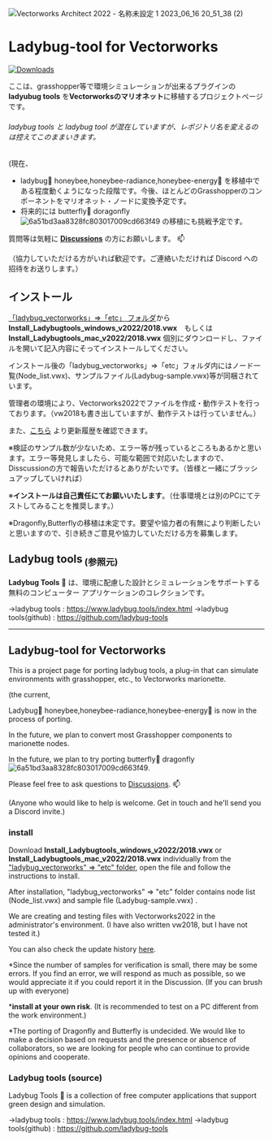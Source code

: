 ![Vectorworks Architect 2022 -  名称未設定 1  2023_06_16 20_51_38 (2)](https://github.com/onokennote/Ladybug-tool_for_Vectorworks/assets/113188583/f81150b9-0bb6-4e10-a125-9bf2870501ac)

# Ladybug-tool for Vectorworks
[![Downloads](https://static.pepy.tech/personalized-badge/ladybug-vectorworks?period=total&units=international_system&left_color=red&right_color=black&left_text=Downloads%20from%20PyPI)](https://pepy.tech/project/ladybug-vectorworks)

ここは、grasshopper等で環境シミュレーションが出来るプラグインの**ladyubug tools** を**Vectorworksのマリオネット**に移植するプロジェクトページです。

###### ladybug tools と ladybug tool が混在していますが、レポジトリ名を変えるのは控えてこのままいきます。

(現在、
 - ladybug:lady_beetle: honeybee,honeybee-radiance,honeybee-energy:honeybee: を移植中である程度動くようになった段階です。今後、ほとんどのGrasshopperのコンポーネントをマリオネット・ノードに変換予定です。
 - 将来的には butterfly:butterfly: doragonfly ![6a51bd3aa8328fc803017009cd663f49](https://github.com/onokennote/Ladybug-tool_for_Vectorworks/assets/113188583/5bafd2fa-a91d-4715-ac39-6501b537a4df) の移植にも挑戦予定です。

質問等は気軽に [**Discussions**](https://github.com/onokennote/Ladybug-tool_for_Vectorworks/discussions) の方にお願いします。	:mailbox:

（協力していただける方がいれば歓迎です。ご連絡いただければ Discord への招待をお送りします。）

## インストール
[「ladybug_vectorworks」=>「etc」 フォルダ](https://github.com/onokennote/Ladybug-tool_for_Vectorworks/tree/main/ladybug_vectorworks/etc)から　**Install_Ladybugtools_windows_v2022/2018.vwx**　もしくは　**Install_Ladybugtools_mac_v2022/2018.vwx** 個別にダウンロードし、ファイルを開いて記入内容にそってインストールしてください。

インストール後の「ladybug_vectorworks」=>「etc」フォルダ内にはノード一覧(Node_list.vwx)、サンプルファイル(Ladybug-sample.vwx)等が同梱されています。

管理者の環境により、Vectorworks2022でファイルを作成・動作テストを行っております。（vw2018も書き出していますが、動作テストは行っていません。）

また、[こちら](https://github.com/onokennote/Ladybug-tool_for_Vectorworks/releases) より更新履歴を確認できます。

※検証のサンプル数が少ないため、エラー等が残っているところもあるかと思います。エラー等発見しましたら、可能な範囲で対応いたしますので、Disscussionの方で報告いただけるとありがたいです。（皆様と一緒にブラッシュアップしていければ）

※**インストールは自己責任にてお願いいたします**。（仕事環境とは別のPCにてテストしてみることを推奨します。）

※Dragonfly,Butterflyの移植は未定です。要望や協力者の有無により判断したいと思いますので、引き続きご意見や協力していただける方を募集します。

## Ladybug tools<sub> (参照元)</sub>
**Ladybug Tools** :lady_beetle:	は、環境に配慮した設計とシミュレーションをサポートする無料のコンピューター アプリケーションのコレクションです。


→ladybug tools : https://www.ladybug.tools/index.html
→ladybug tools(github) : https://github.com/ladybug-tools

------------------------------------------------------------------------------

## Ladybug-tool for Vectorworks

This is a project page for porting ladybug tools, a plug-in that can simulate environments with grasshopper, etc., to Vectorworks marionette.

(the current,

Ladybug🐞 honeybee,honeybee-radiance,honeybee-energy🐝 is now in the process of porting.

In the future, we plan to convert most Grasshopper components to marionette nodes.

In the future, we plan to try porting butterfly🦋 dragonfly ![6a51bd3aa8328fc803017009cd663f49](https://github.com/onokennote/Ladybug-tool_for_Vectorworks/assets/113188583/5bafd2fa-a91d-4715-ac39-6501b537a4df).

Please feel free to ask questions to [Discussions](https://github.com/onokennote/Ladybug-tool_for_Vectorworks/discussions). 📫

(Anyone who would like to help is welcome. Get in touch and he'll send you a Discord invite.)

### install
Download **Install_Ladybugtools_windows_v2022/2018.vwx** or **Install_Ladybugtools_mac_v2022/2018.vwx** individually from the ["ladybug_vectorworks" => "etc" folder](https://github.com/onokennote/Ladybug-tool_for_Vectorworks/tree/main/ladybug_vectorworks/etc), open the file and follow the instructions to install.

After installation, "ladybug_vectorworks" => "etc" folder contains node list (Node_list.vwx) and sample file (Ladybug-sample.vwx) .

We are creating and testing files with Vectorworks2022 in the administrator's environment. (I have also written vw2018, but I have not tested it.)

You can also check the update history [here](https://github.com/onokennote/Ladybug-tool_for_Vectorworks/releases).

*Since the number of samples for verification is small, there may be some errors. If you find an error, we will respond as much as possible, so we would appreciate it if you could report it in the Discussion. (If you can brush up with everyone)

***install at your own risk**. (It is recommended to test on a PC different from the work environment.)

*The porting of Dragonfly and Butterfly is undecided. We would like to make a decision based on requests and the presence or absence of collaborators, so we are looking for people who can continue to provide opinions and cooperate.

### Ladybug tools (source)
Ladybug Tools 🐞 is a collection of free computer applications that support green design and simulation.

→ladybug tools : https://www.ladybug.tools/index.html
→ladybug tools(github) : https://github.com/ladybug-tools
